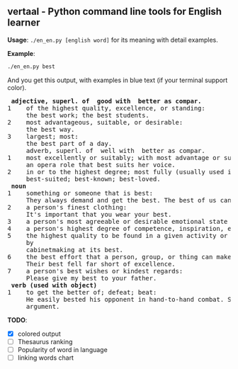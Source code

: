 ## vertaal - Python command line tools for English learner

__Usage__: `./en_en.py [english word]` for its meaning with detail examples.

__Example__:
```bash
./en_en.py best
```
And you get this output, with examples in blue text (if your terminal support color).
<pre>
<b> adjective, superl. of  good with  better as compar.</b> 
1    of the highest quality, excellence, or standing:
     the best work; the best students.
2    most advantageous, suitable, or desirable:
     the best way.
3    largest; most:
     the best part of a day.
     adverb, superl. of  well with  better as compar. 
1    most excellently or suitably; with most advantage or success:
     an opera role that best suits her voice.
2    in or to the highest degree; most fully (usually used in combination):
     best-suited; best-known; best-loved.
<b> noun </b>
1    something or someone that is best:
     They always demand and get the best. The best of us can make mistakes.
2    a person's finest clothing:
     It's important that you wear your best.
3    a person's most agreeable or desirable emotional state (often preceded by at).
4    a person's highest degree of competence, inspiration, etc. (often preceded by at).
5    the highest quality to be found in a given activity or category of things (often preceded
     by
     cabinetmaking at its best.
6    the best effort that a person, group, or thing can make:
     Their best fell far short of excellence.
7    a person's best wishes or kindest regards:
     Please give my best to your father.
<b> verb (used with object) </b>
1    to get the better of; defeat; beat:
     He easily bested his opponent in hand-to-hand combat. She bested me in the
     argument.
</pre>

__TODO__:
- [X] colored output
- [ ] Thesaurus ranking
- [ ] Popularity of word in language
- [ ] linking words chart

